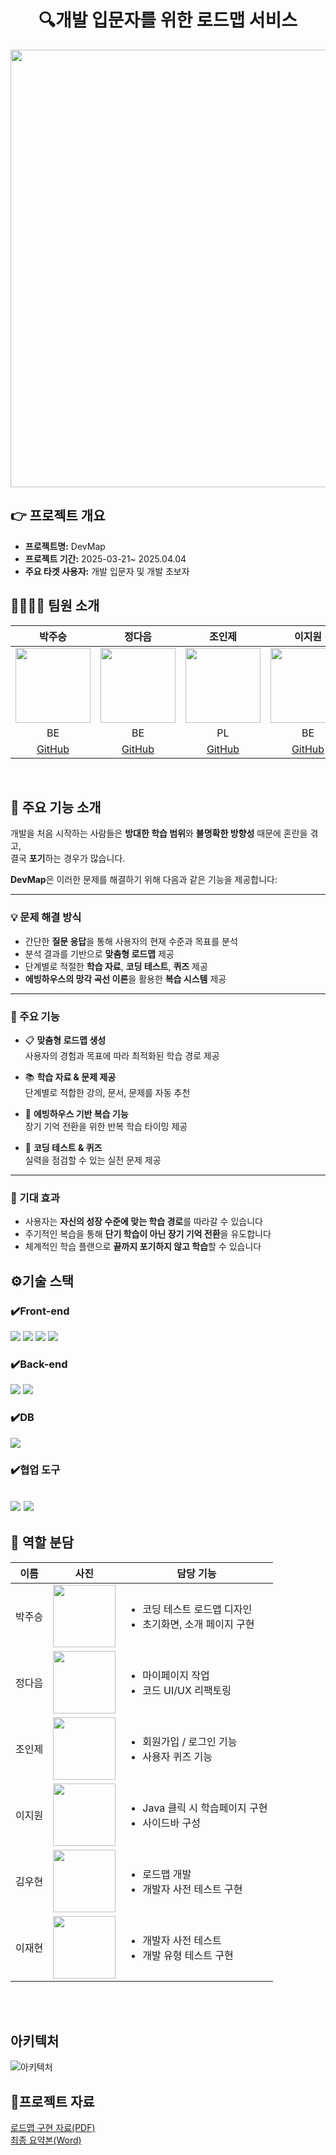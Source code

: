 
<div align="center">
  <h1>🔍개발 입문자를 위한 로드맵 서비스</h1>
  <img src="https://github.com/user-attachments/assets/7e980d19-98f4-40b1-850e-4f85a09e408a" width="700"/>
</div>


## 👉 프로젝트 개요
- **프로젝트명:** DevMap
- **프로젝트 기간:** 2025-03-21~ 2025.04.04
- **주요 타겟 사용자:** 개발 입문자 및 개발 초보자


## 👨‍👩‍👦‍👦 팀원 소개
| 박주승 | 정다음 | 조인제 | 이지원 | 김우현 | 이재현 |
|:------:|:------:|:------:|:------:|:------:|:------:|
| <img src="https://avatars.githubusercontent.com/u/101164389?v=4" width="120"/> | <img src="https://avatars.githubusercontent.com/u/109508170?v=4" width="120"/> | <img src="https://avatars.githubusercontent.com/u/192081152?v=4" width="120"/> | <img src="https://avatars.githubusercontent.com/u/192088392?v=4" width="120"/> | <img src="https://avatars.githubusercontent.com/u/201037613?v=4" width="120"/> | <img src="https://avatars.githubusercontent.com/u/127924248?s=400&u=adf530042c7c10bd7ced1989eb50df028ca904c8&v=4" width="120"/> |
| BE | BE | PL | BE | BE | BE |
| [GitHub](https://github.com/ParkJuseung) | [GitHub](https://github.com/daumi125) | [GitHub](https://github.com/jnow424) | [GitHub](https://github.com/jern2) | [GitHub](https://github.com/uodolGod) | [GitHub](https://github.com/Lee1p) |

<br/>


## 🧭 주요 기능 소개

개발을 처음 시작하는 사람들은 **방대한 학습 범위**와 **불명확한 방향성** 때문에 혼란을 겪고,  
결국 **포기**하는 경우가 많습니다.

**DevMap**은 이러한 문제를 해결하기 위해 다음과 같은 기능을 제공합니다:

---

### 💡 문제 해결 방식

- 간단한 **질문 응답**을 통해 사용자의 현재 수준과 목표를 분석
- 분석 결과를 기반으로 **맞춤형 로드맵** 제공
- 단계별로 적절한 **학습 자료**, **코딩 테스트**, **퀴즈** 제공
- **에빙하우스의 망각 곡선 이론**을 활용한 **복습 시스템** 제공

---

### 🚀 주요 기능

- 📋 **맞춤형 로드맵 생성**  
  사용자의 경험과 목표에 따라 최적화된 학습 경로 제공

- 📚 **학습 자료 & 문제 제공**  
  단계별로 적합한 강의, 문서, 문제를 자동 추천

- 🧠 **에빙하우스 기반 복습 기능**  
  장기 기억 전환을 위한 반복 학습 타이밍 제공

- 🧪 **코딩 테스트 & 퀴즈**  
  실력을 점검할 수 있는 실전 문제 제공

---

### 🎯 기대 효과

- 사용자는 **자신의 성장 수준에 맞는 학습 경로**를 따라갈 수 있습니다  
- 주기적인 복습을 통해 **단기 학습이 아닌 장기 기억 전환**을 유도합니다  
- 체계적인 학습 플랜으로 **끝까지 포기하지 않고 학습**할 수 있습니다


## ⚙️기술 스택

### ✔️Front-end
<img src="https://img.shields.io/badge/JavaScript-F7DF1E?style=for-the-badge&logo=javascript&logoColor=black"/> <img src="https://img.shields.io/badge/HTML5-E34F26?style=for-the-badge&logo=html5&logoColor=white"/> <img src="https://img.shields.io/badge/CSS3-1572B6?style=for-the-badge&logo=css3&logoColor=white"/> <img src="https://img.shields.io/badge/jQuery-0769AD?style=for-the-badge&logo=jquery&logoColor=white"/>

### ✔️Back-end
<img src="https://img.shields.io/badge/Java%20EE-007396?style=for-the-badge&logo=java&logoColor=white"/> <img src="https://img.shields.io/badge/Python-3776AB?style=for-the-badge&logo=python&logoColor=white"/>

### ✔️DB
<img src="https://img.shields.io/badge/Oracle-F80000?style=for-the-badge&logo=oracle&logoColor=white"/>

### ✔️협업 도구
<img src="https://img.shields.io/badge/Notion-000000?style=for-the-badge&logo=notion&logoColor=white"/> <img src="https://img.shields.io/badge/Jira-0052CC?style=for-the-badge&logo=jira&logoColor=white"/>
---

## 📌 역할 분담

| 이름 | 사진 | 담당 기능 |
|------|------|------------|
| 박주승 | <img src="https://avatars.githubusercontent.com/u/101164389?v=4" width="100"> | <ul><li>코딩 테스트 로드맵 디자인</li><li>초기화면, 소개 페이지 구현</li></ul> |
| 정다음 | <img src="https://avatars.githubusercontent.com/u/109508170?v=4" width="100"> | <ul><li>마이페이지 작업</li><li>코드 UI/UX 리팩토링</li></ul> |
| 조인제 | <img src="https://avatars.githubusercontent.com/u/192081152?v=4" width="100"> | <ul><li>회원가입 / 로그인 기능</li><li>사용자 퀴즈 기능</li></ul> |
| 이지원 | <img src="https://avatars.githubusercontent.com/u/192088392?v=4" width="100"> | <ul><li>Java 클릭 시 학습페이지 구현</li><li>사이드바 구성</li></ul> |
| 김우현 | <img src="https://avatars.githubusercontent.com/u/201037613?v=4" width="100"> | <ul><li>로드맵  개발</li><li>개발자 사전 테스트 구현</li></ul> |
| 이재현 | <img src="https://avatars.githubusercontent.com/u/127924248?s=400&u=adf530042c7c10bd7ced1989eb50df028ca904c8&v=4" width="100"> | <ul><li>개발자 사전 테스트</li><li>개발 유형 테스트 구현</li></ul> |


<br/>
<br/>


## 아키텍처
![아키텍처](https://github.com/user-attachments/assets/de444af6-c135-4f61-97a7-4281e733b42d)




## 📂프로젝트 자료

[로드맵 구현 자료(PDF)](https://github.com/Lee1p/DevMap/blob/a544f9c370db1d7ea83e287ccda4415b0a7915b7/1%EC%A1%B0%20PPT.pdf) </br>
[최종 요약본(Word)](https://github.com/Lee1p/DevMap/blob/7daab5e4cda342e2c636848f2dbd70ca6beff610/1%EC%A1%B0%20%EC%B5%9C%EC%A2%85%20%EC%9A%94%EC%95%BD%EB%B3%B8.docx)

